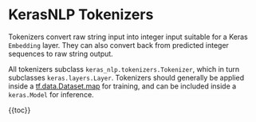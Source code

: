 # KerasNLP Tokenizers

Tokenizers convert raw string input into integer input suitable for a Keras `Embedding` layer.
They can also convert back from predicted integer sequences to raw string output.

All tokenizers subclass `keras_nlp.tokenizers.Tokenizer`, which in turn
subclasses `keras.layers.Layer`. Tokenizers should generally be applied inside a
[tf.data.Dataset.map](https://www.tensorflow.org/api_docs/python/tf/data/Dataset#map)
for training, and can be included inside a `keras.Model` for inference.

{{toc}}
